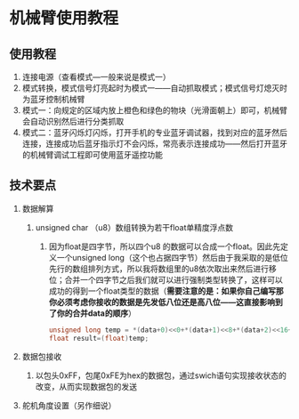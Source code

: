 # 			机械臂使用教程

## 使用教程

1. 连接电源（查看模式—一般来说是模式一）
2. 模式转换，模式信号灯亮起时为模式一——自动抓取模式；模式信号灯熄灭时为蓝牙控制机械臂
3. 模式一：向规定的区域内放上橙色和绿色的物块（光滑面朝上）即可，机械臂会自动识别然后进行分类抓取
4. 模式二：蓝牙闪烁灯闪烁，打开手机的专业蓝牙调试器，找到对应的蓝牙然后连接，连接成功后蓝牙指示灯不会闪烁，常亮表示连接成功——然后打开蓝牙的机械臂调试工程即可使用蓝牙遥控功能

## 技术要点

1. 数据解算

   1. unsigned char （u8）数组转换为若干float单精度浮点数

      1. 因为float是四字节，所以四个u8 的数据可以合成一个float。因此先定义一个unsigned long（这个也占据四字节）然后由于我采取的是低位先行的数组排列方式，所以我将数组里的u8依次取出来然后进行移位；合并一个四字节之后我们就可以进行强制类型转换了，这样可以成功的得到一个float类型的数据（**需要注意的是：如果你自己编写那你必须考虑你接收的数据是先发低八位还是高八位——这直接影响到了你的合并data的顺序**）

         ```C
         unsigned long temp = *(data+0)<<0+*(data+1)<<8+*(data+2)<<16+*(data+3)<<24;
         float result=(float)temp;
         ```

2. 数据包接收
   1. 以包头0xFF，包尾0xFE为hex的数据包，通过swich语句实现接收状态的改变，从而实现数据包的发送
   
3. 舵机角度设置（另作细说）